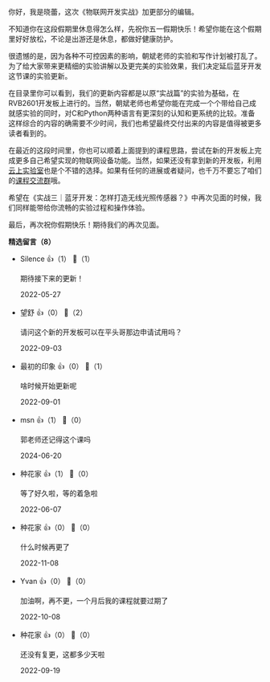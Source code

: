 你好，我是晓蕾，这次《物联网开发实战》加更部分的编辑。

不知道你在这段假期里休息得怎么样，先祝你五一假期快乐！希望你能在这个假期里好好放松，不论是出游还是休息，都做好健康防护。

很遗憾的是，因为各种不可控因素的影响，朝斌老师的实验和写作计划被打乱了。为了给大家带来更精细的实验讲解以及更完美的实验效果，我们决定延后蓝牙开发这节课的实验更新。

在目录里你可以看到，我们的更新内容都是以原“实战篇”的实验为基础，在RVB2601开发板上进行的。当然，朝斌老师也希望你能在完成一个个带给自己成就感实验的同时，对C和Python两种语言有更深刻的认知和更系统的比较。准备这样综合的内容的确需要不少时间，我们也希望最终交付出来的内容是值得被更多读者看到的。

在最近的这段时间里，你也可以顺着上面提到的课程思路，尝试在新的开发板上完成更多自己希望实现的物联网设备功能。当然，如果还没有拿到新的开发板，利用[云上实验室](https://occ.t-head.cn/community/cloudlab/home)也是个不错的选择。如果有任何的进展或者疑问，也千万不要忘了咱们的[课程交流群](https://jinshuju.net/f/ZQG5ox)哦。

希望在《实战三｜蓝牙开发：怎样打造无线光照传感器？》中再次见面的时候，我们同样能带给你流畅的实验过程和操作体验。

最后，再次祝你假期快乐！期待我们的再次见面。
<div><strong>精选留言（8）</strong></div><ul>
<li><span>Silence</span> 👍（1） 💬（1）<p>期待接下来的更新！</p>2022-05-27</li><br/><li><span>望舒</span> 👍（0） 💬（2）<p>请问这个新的开发板可以在平头哥那边申请试用吗？</p>2022-09-03</li><br/><li><span>最初的印象</span> 👍（0） 💬（1）<p>啥时候开始更新呢</p>2022-09-01</li><br/><li><span>msn</span> 👍（1） 💬（0）<p>郭老师还记得这个课吗</p>2024-06-20</li><br/><li><span>种花家</span> 👍（1） 💬（0）<p>等了好久啦，等的着急啦</p>2022-06-07</li><br/><li><span>种花家</span> 👍（0） 💬（0）<p>什么时候再更了</p>2022-11-08</li><br/><li><span>Yvan</span> 👍（0） 💬（0）<p>加油啊，再不更，一个月后我的课程就要过期了</p>2022-10-08</li><br/><li><span>种花家</span> 👍（0） 💬（0）<p>还没有复更，这都多少天啦
</p>2022-09-19</li><br/>
</ul>